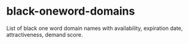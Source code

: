 # black-oneword-domains
List of black one word domain names with availability, expiration date, attractiveness, demand score.
